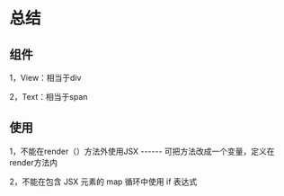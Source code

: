 # 总结

## 组件

1，View：相当于div

2，Text：相当于span

## 使用

1，不能在render（）方法外使用JSX   ------   可把方法改成一个变量，定义在render方法内

2，不能在包含 JSX 元素的 map 循环中使用 if 表达式

